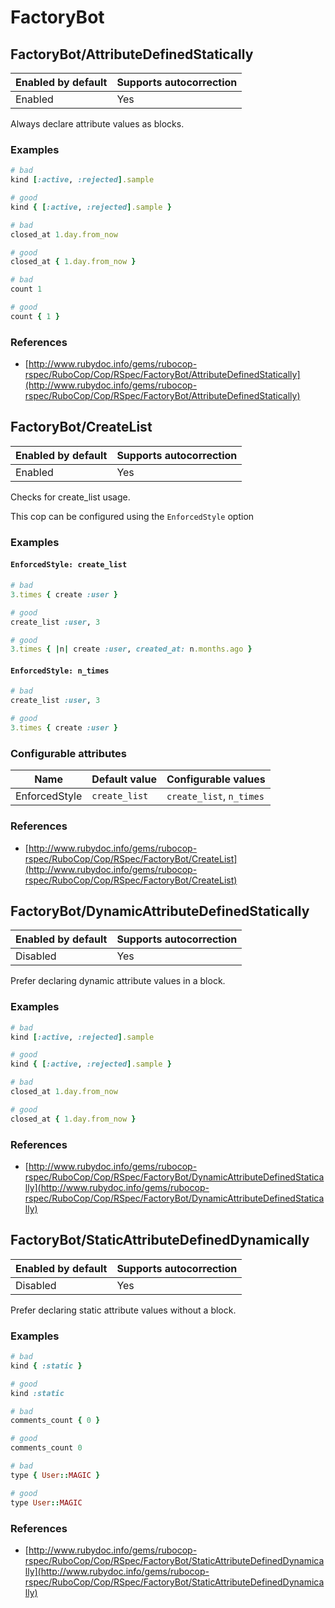 # FactoryBot

## FactoryBot/AttributeDefinedStatically

Enabled by default | Supports autocorrection
--- | ---
Enabled | Yes

Always declare attribute values as blocks.

### Examples

```ruby
# bad
kind [:active, :rejected].sample

# good
kind { [:active, :rejected].sample }

# bad
closed_at 1.day.from_now

# good
closed_at { 1.day.from_now }

# bad
count 1

# good
count { 1 }
```

### References

* [http://www.rubydoc.info/gems/rubocop-rspec/RuboCop/Cop/RSpec/FactoryBot/AttributeDefinedStatically](http://www.rubydoc.info/gems/rubocop-rspec/RuboCop/Cop/RSpec/FactoryBot/AttributeDefinedStatically)

## FactoryBot/CreateList

Enabled by default | Supports autocorrection
--- | ---
Enabled | Yes

Checks for create_list usage.

This cop can be configured using the `EnforcedStyle` option

### Examples

#### `EnforcedStyle: create_list`

```ruby
# bad
3.times { create :user }

# good
create_list :user, 3

# good
3.times { |n| create :user, created_at: n.months.ago }
```
#### `EnforcedStyle: n_times`

```ruby
# bad
create_list :user, 3

# good
3.times { create :user }
```

### Configurable attributes

Name | Default value | Configurable values
--- | --- | ---
EnforcedStyle | `create_list` | `create_list`, `n_times`

### References

* [http://www.rubydoc.info/gems/rubocop-rspec/RuboCop/Cop/RSpec/FactoryBot/CreateList](http://www.rubydoc.info/gems/rubocop-rspec/RuboCop/Cop/RSpec/FactoryBot/CreateList)

## FactoryBot/DynamicAttributeDefinedStatically

Enabled by default | Supports autocorrection
--- | ---
Disabled | Yes

Prefer declaring dynamic attribute values in a block.

### Examples

```ruby
# bad
kind [:active, :rejected].sample

# good
kind { [:active, :rejected].sample }

# bad
closed_at 1.day.from_now

# good
closed_at { 1.day.from_now }
```

### References

* [http://www.rubydoc.info/gems/rubocop-rspec/RuboCop/Cop/RSpec/FactoryBot/DynamicAttributeDefinedStatically](http://www.rubydoc.info/gems/rubocop-rspec/RuboCop/Cop/RSpec/FactoryBot/DynamicAttributeDefinedStatically)

## FactoryBot/StaticAttributeDefinedDynamically

Enabled by default | Supports autocorrection
--- | ---
Disabled | Yes

Prefer declaring static attribute values without a block.

### Examples

```ruby
# bad
kind { :static }

# good
kind :static

# bad
comments_count { 0 }

# good
comments_count 0

# bad
type { User::MAGIC }

# good
type User::MAGIC
```

### References

* [http://www.rubydoc.info/gems/rubocop-rspec/RuboCop/Cop/RSpec/FactoryBot/StaticAttributeDefinedDynamically](http://www.rubydoc.info/gems/rubocop-rspec/RuboCop/Cop/RSpec/FactoryBot/StaticAttributeDefinedDynamically)
